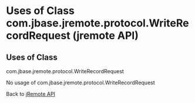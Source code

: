 # Uses of Class com.jbase.jremote.protocol.WriteRecordRequest (jremote API)

<PageHeader />

## Uses of Class
com.jbase.jremote.protocol.WriteRecordRequest

No usage of com.jbase.jremote.protocol.WriteRecordRequest

Back to [jRemote API](../../../../jremote-api/README.md)

  
<PageFooter />
